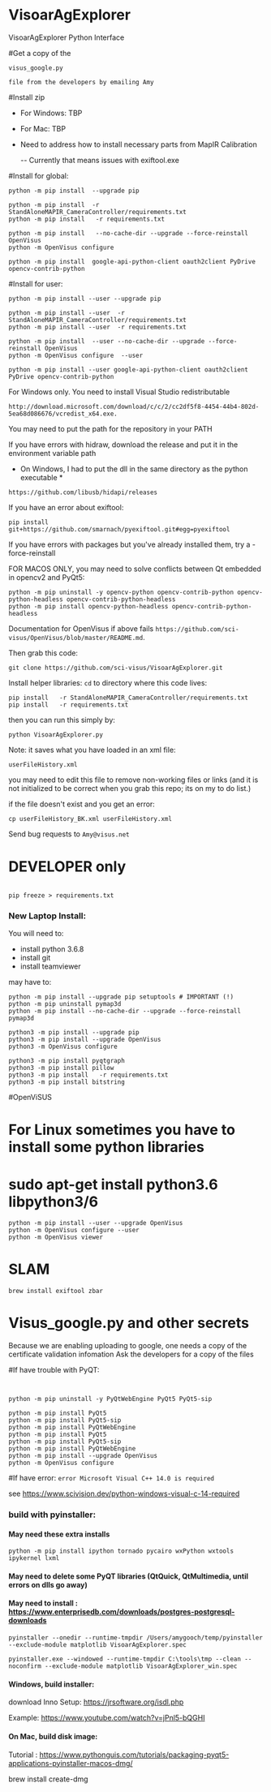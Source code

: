 # VisoarAgExplorer
VisoarAgExplorer Python Interface

#Get a copy of the 

    visus_google.py 
    
    file from the developers by emailing Amy

#Install zip  

- For Windows:   TBP
- For Mac: TBP

- Need to address how to install necessary parts from MapIR Calibration
  
  -- Currently that means issues with exiftool.exe
  
#Install for global:

```
python -m pip install  --upgrade pip

python -m pip install  -r StandAloneMAPIR_CameraController/requirements.txt 
python -m pip install   -r requirements.txt 

python -m pip install   --no-cache-dir --upgrade --force-reinstall OpenVisus
python -m OpenVisus configure  

python -m pip install  google-api-python-client oauth2client PyDrive opencv-contrib-python
```

#Install for user:

```
python -m pip install --user --upgrade pip

python -m pip install --user  -r StandAloneMAPIR_CameraController/requirements.txt 
python -m pip install --user  -r requirements.txt 

python -m pip install  --user --no-cache-dir --upgrade --force-reinstall OpenVisus
python -m OpenVisus configure  --user 

python -m pip install --user google-api-python-client oauth2client PyDrive opencv-contrib-python
```
    
For Windows only. You need to install Visual Studio redistributable 

```
http://download.microsoft.com/download/c/c/2/cc2df5f8-4454-44b4-802d-5ea68d086676/vcredist_x64.exe.
```

You may need to put the path for the repository in your PATH

If you have errors with hidraw, download the release and put it in the environment variable path
* On Windows, I had to put the dll in the same directory as the python executable *
```
https://github.com/libusb/hidapi/releases
```

If you have an error about exiftool:
```
pip install git+https://github.com/smarnach/pyexiftool.git#egg=pyexiftool

```

If you have errors with packages but you've already installed them, try a -force-reinstall


FOR MACOS ONLY, you may need to solve conflicts between Qt embedded in opencv2 and PyQt5:

```
python -m pip uninstall -y opencv-python opencv-contrib-python opencv-python-headless opencv-contrib-python-headless
python -m pip install opencv-python-headless opencv-contrib-python-headless 
```



Documentation for  OpenVisus if above fails `https://github.com/sci-visus/OpenVisus/blob/master/README.md`.



Then grab this code:

```
git clone https://github.com/sci-visus/VisoarAgExplorer.git
```


Install helper libraries:
`cd` to directory where this code lives:

```
pip install   -r StandAloneMAPIR_CameraController/requirements.txt 
pip install   -r requirements.txt 

```


then you can run this simply by:

```
python VisoarAgExplorer.py 
```


Note:  it saves what you have loaded in an xml file:


```
userFileHistory.xml
```

you may need to edit this file to remove non-working files or links
(and it is not initialized to be correct when you grab this repo;
its on my to do list.)

if the file doesn't exist and you get an error:

```
cp userFileHistory_BK.xml userFileHistory.xml
```

Send bug requests to `Amy@visus.net`


# DEVELOPER only

```

pip freeze > requirements.txt
```

### New Laptop Install:

You will need to:

- install python 3.6.8
- install git 
- install teamviewer

may have to:

```
python -m pip install --upgrade pip setuptools # IMPORTANT (!)
python -m pip uninstall pymap3d 
python -m pip install --no-cache-dir --upgrade --force-reinstall pymap3d

python3 -m pip install --upgrade pip
python3 -m pip install --upgrade OpenVisus
python3 -m OpenVisus configure 

python3 -m pip install pyqtgraph
python3 -m pip install pillow
python3 -m pip install   -r requirements.txt 
python3 -m pip install bitstring
```


#OpenViSUS

# For Linux sometimes you have to install some python libraries 
# sudo apt-get install python3.6 libpython3/6

```
python -m pip install --user --upgrade OpenVisus
python -m OpenVisus configure --user
python -m OpenVisus viewer
```

# SLAM

```
brew install exiftool zbar 
```

# Visus_google.py and other secrets
Because we are enabling uploading to google, one needs a copy of the certificate validation infomation
Ask the developers for a copy of the files

#If have trouble with PyQT:
``` 

 
python -m pip uninstall -y PyQtWebEngine PyQt5 PyQt5-sip 
 
python -m pip install PyQt5  
python -m pip install PyQt5-sip  
python -m pip install PyQtWebEngine
python -m pip install PyQt5  
python -m pip install PyQt5-sip  
python -m pip install PyQtWebEngine
python -m pip install --upgrade OpenVisus
python -m OpenVisus configure 

```

#If have error:
```error Microsoft Visual C++ 14.0 is required```

 see
https://www.scivision.dev/python-windows-visual-c-14-required

### build with pyinstaller:
#### May need these extra installs
```
python -m pip install ipython tornado pycairo wxPython wxtools ipykernel lxml
```
#### May need to delete some PyQT libraries (QtQuick, QtMultimedia, until errors on dlls go away)
#### May need to install : https://www.enterprisedb.com/downloads/postgres-postgresql-downloads
```
pyinstaller --onedir --runtime-tmpdir /Users/amygooch/temp/pyinstaller --exclude-module matplotlib VisoarAgExplorer.spec
  
pyinstaller.exe --windowed --runtime-tmpdir C:\tools\tmp --clean --noconfirm --exclude-module matplotlib VisoarAgExplorer_win.spec
```
 #### Windows, build installer:
 download Inno Setup: https://jrsoftware.org/isdl.php
 
 Example:
 https://www.youtube.com/watch?v=jPnl5-bQGHI
 
#### On Mac, build disk image:
Tutorial : https://www.pythonguis.com/tutorials/packaging-pyqt5-applications-pyinstaller-macos-dmg/

brew install create-dmg

